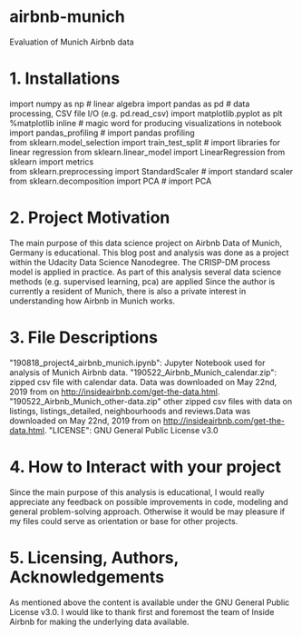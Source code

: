 # airbnb-munich
Evaluation of Munich Airbnb data

# 1. Installations
  import numpy as np # linear algebra
  import pandas as pd # data processing, CSV file I/O (e.g. pd.read_csv)
  import matplotlib.pyplot as plt 
  %matplotlib inline # magic word for producing visualizations in notebook
  import pandas_profiling # import pandas profiling  
  from sklearn.model_selection import train_test_split # import libraries for linear regression
  from sklearn.linear_model import LinearRegression
  from sklearn import metrics  
  from sklearn.preprocessing import StandardScaler # import standard scaler
  from sklearn.decomposition import PCA # import PCA

# 2. Project Motivation
  The main purpose of this data science project on Airbnb Data of Munich, Germany is educational. This blog post and analysis was done as a project within the Udacity Data Science Nanodegree. The CRISP-DM process model is applied in practice. As part of this analysis several data science methods (e.g. supervised learning, pca) are applied
  Since the author is currently a resident of Munich, there is also a private interest in understanding how Airbnb in Munich works.
  
# 3. File Descriptions
  "190818_project4_airbnb_munich.ipynb": Jupyter Notebook used for analysis of Munich Airbnb data.
  "190522_Airbnb_Munich_calendar.zip": zipped csv file with calendar data. Data was downloaded on May 22nd, 2019 from on http://insideairbnb.com/get-the-data.html.
  "190522_Airbnb_Munich_other-data.zip" other zipped csv files with data on listings, listings_detailed, neighbourhoods and reviews.Data was downloaded on May 22nd, 2019 from on http://insideairbnb.com/get-the-data.html.
  "LICENSE": GNU General Public License v3.0
  
# 4. How to Interact with your project
  Since the main purpose of this analysis is educational, I would really appreciate any feedback on possible improvements in code, modeling and general problem-solving approach. Otherwise it would be may pleasure if my files could serve as orientation or base for other projects.

# 5. Licensing, Authors, Acknowledgements
  As mentioned above the content is available under the GNU General Public License v3.0.
  I would like to thank first and foremost the team of Inside Airbnb for making the underlying data available.
